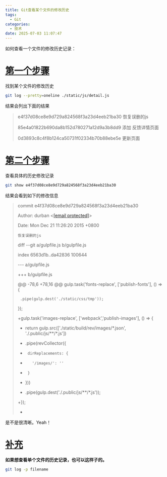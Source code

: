 ```yaml
---
title: Git查看某个文件的修改历史
tags:
  - Git
categories:
  - 技术
date: 2025-07-03 11:07:47
---
```


如何查看一个文件的修改历史记录：

# [第一个步骤](#1)

找到某个文件的修改历史

```bash
git log --pretty=oneline ./static/js/detail.js
```

结果会列出下面的结果

> e4f37d08ce8e9d729a824568f3a23d4eeb21ba30 恢复误删的js
>
> 85e4a01822b690da8b152d780271a12d9a3b8dd9 添加 反馈详情页面
>
> 0d3893c8c4f8b124ca50731f02334b70b88ebe5e 更新页面

# [第二个步骤](#2)

查看具体的历史修改记录

```bash
git show e4f37d08ce8e9d729a824568f3a23d4eeb21ba30
```

结果会看到如下的修改信息

> commit e4f37d08ce8e9d729a824568f3a23d4eeb21ba30
>
> Author: durban <[[email protected]](/cdn-cgi/l/email-protection)>
>
> Date:   Mon Dec 21 11:26:20 2015 +0800
>
>     恢复误删的js
>
> diff --git a/gulpfile.js b/gulpfile.js
>
> index 6563d1b..da42836 100644
>
> --- a/gulpfile.js
>
> +++ b/gulpfile.js
>
> @@ -78,6 +78,16 @@ gulp.task('fonts-replace', ['publish-fonts'], () => {
>
>      .pipe(gulp.dest('./static/css/tmp'));
>
>  });
>
> +gulp.task('images-replace', ['webpack','publish-images'], () => {
>
> +  return gulp.src(['./static/build/rev/images/\*.json', './.public/js/\*\*/\*.js'])
>
> +    .pipe(revCollector({
>
> +      dirReplacements: {
>
> +        '/images/': ''
>
> +      }
>
> +    }))
>
> +    .pipe(gulp.dest('./.public/js/\*\*/\*.js'));
>
> +});
>
> +

是不是很清晰。Yeah！

# [补充](#3)

**如果想查看单个文件的历史记录，也可以这样子的。**

```bash
git log -p filename
```


